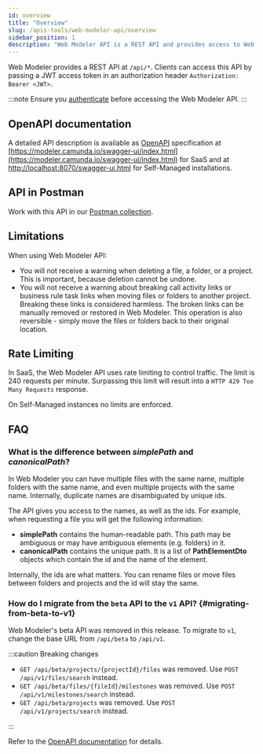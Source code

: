 ```yaml
---
id: overview
title: "Overview"
slug: /apis-tools/web-modeler-api/overview
sidebar_position: 1
description: "Web Modeler API is a REST API and provides access to Web Modeler data. Requests and responses are in JSON notation."
---
```


Web Modeler provides a REST API at `/api/*`. Clients can access this API by passing a JWT access token in an authorization header `Authorization: Bearer <JWT>`.

:::note
Ensure you [authenticate](./authentication.md) before accessing the Web Modeler API.
:::

## OpenAPI documentation

A detailed API description is available as [OpenAPI](https://www.openapis.org/) specification at [https://modeler.camunda.io/swagger-ui/index.html](https://modeler.camunda.io/swagger-ui/index.html)
for SaaS and at [http://localhost:8070/swagger-ui.html](http://localhost:8070/swagger-ui.html) for Self-Managed
installations.

## API in Postman

Work with this API in our [Postman collection](https://www.postman.com/camundateam/workspace/camunda-8-postman/collection/26079299-0bb668f4-af6a-4ab0-88a3-c78b900125ed?action=share&creator=11465105).

## Limitations

When using Web Modeler API:

- You will not receive a warning when deleting a file, a folder, or a project.
  This is important, because deletion cannot be undone.
- You will not receive a warning about breaking call activity links or business rule task links when moving files or folders to another project.
  Breaking these links is considered harmless. The broken links can be manually removed or restored in Web Modeler. This operation is also
  reversible - simply move the files or folders back to their original location.

## Rate Limiting

In SaaS, the Web Modeler API uses rate limiting to control traffic.
The limit is 240 requests per minute.
Surpassing this limit will result into a `HTTP 429 Too Many Requests` response.

On Self-Managed instances no limits are enforced.

## FAQ

### What is the difference between _simplePath_ and _canonicalPath_?

In Web Modeler you can have multiple files with the same name, multiple folders with the same name, and even multiple projects with the same name. Internally, duplicate names are disambiguated by unique ids.

The API gives you access to the names, as well as the ids. For example, when requesting a file you will get the following information:

- **simplePath** contains the human-readable path. This path may be ambiguous or may have ambiguous elements (e.g. folders) in it.
- **canonicalPath** contains the unique path. It is a list of **PathElementDto** objects which contain the id and the name of the element.

Internally, the ids are what matters. You can rename files or move files between folders and projects and the id will stay the same.

### How do I migrate from the `beta` API to the `v1` API? {#migrating-from-beta-to-v1}

Web Modeler's beta API was removed in this release.
To migrate to `v1`, change the base URL from `/api/beta` to `/api/v1`.

:::caution Breaking changes

- `GET /api/beta/projects/{projectId}/files` was removed. Use `POST /api/v1/files/search` instead.
- `GET /api/beta/files/{fileId}/milestones` was removed. Use `POST /api/v1/milestones/search` instead.
- `GET /api/beta/projects` was removed. Use `POST /api/v1/projects/search` instead.

:::

Refer to the [OpenAPI documentation](#openapi-documentation) for details.
